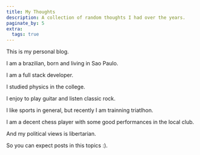 ```yaml
---
title: My Thoughts
description: A collection of random thoughts I had over the years.
paginate_by: 5
extra:
  tags: true
---
```


This is my personal blog.

I am a brazilian, born and living in Sao Paulo.

I am a full stack developer.

I studied physics in the college.

I enjoy to play guitar and listen classic rock.

I like sports in general, but recently I am trainning triatlhon.

I am a decent chess player with some good performances in the local club.

And my political views is libertarian.

So you can expect posts in this topics :).
